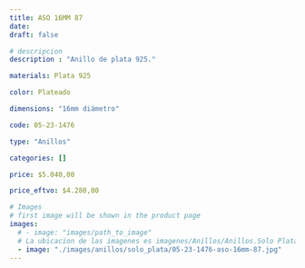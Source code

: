 ```yaml
---
title: ASO 16MM 87
date: 
draft: false

# descripcion
description : "Anillo de plata 925."

materials: Plata 925

color: Plateado

dimensions: "16mm diámetro"

code: 05-23-1476

type: "Anillos"

categories: []

price: $5.040,00

price_eftvo: $4.280,00

# Images
# first image will be shown in the product page
images:
  # - image: "images/path_to_image"
  # La ubicacion de las imagenes es imagenes/Anillos/Anillos.Solo Plata/05-23-1476-aso-16mm-87
  - image: "./images/anillos/solo_plata/05-23-1476-aso-16mm-87.jpg"
---
```

